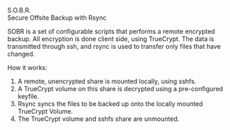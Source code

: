 S.O.B.R.  
Secure Offsite Backup with Rsync  

SOBR is a set of configurable scripts that performs a remote encrypted backup. All encryption is done client side, using TrueCrypt.  The data is transmitted through ssh, and rsync is used to transfer only files that have changed.  

How it works:  
1. A remote, unencrypted share is mounted locally, using sshfs.  
2. A TrueCrypt volume on this share is decrypted using a pre-configured keyfile.  
3. Rsync syncs the files to be backed up onto the locally mounted TrueCrypt Volume.  
4. The TrueCrypt volume and sshfs share are unmounted.  
 
